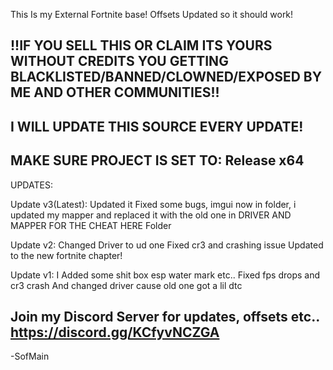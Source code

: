 This Is my External Fortnite base! Offsets Updated so it should work!


!!IF YOU SELL THIS OR CLAIM ITS YOURS WITHOUT CREDITS YOU GETTING BLACKLISTED/BANNED/CLOWNED/EXPOSED BY ME AND OTHER COMMUNITIES!!
--
I WILL UPDATE THIS SOURCE EVERY UPDATE!
--
MAKE SURE PROJECT IS SET TO: Release x64
--
UPDATES:

Update v3(Latest): Updated it Fixed some bugs, imgui now in folder, i updated my mapper and replaced it with the old one in DRIVER AND MAPPER FOR THE CHEAT HERE Folder

Update v2: Changed Driver to ud one Fixed cr3 and crashing issue Updated to the new fortnite chapter!

Update v1:
I Added some shit box esp water mark etc.. Fixed fps drops and cr3 crash And changed driver cause old one got a lil dtc


Join my Discord Server for updates, offsets etc.. https://discord.gg/KCfyvNCZGA
--
-SofMain
